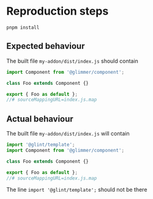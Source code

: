 # Reproduction steps

```shell
pnpm install
```

## Expected behaviour

The built file `my-addon/dist/index.js` should contain

```js
import Component from '@glimmer/component';

class Foo extends Component {}

export { Foo as default };
//# sourceMappingURL=index.js.map
```

## Actual behaviour

The built file `my-addon/dist/index.js` will contain

```js
import '@glint/template';
import Component from '@glimmer/component';

class Foo extends Component {}

export { Foo as default };
//# sourceMappingURL=index.js.map
```

The line `import '@glint/template';` should not be there

